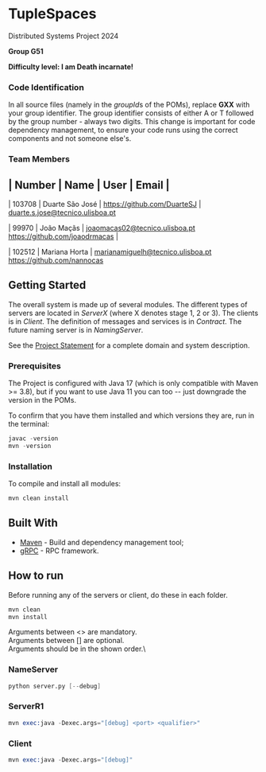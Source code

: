 # TupleSpaces

Distributed Systems Project 2024

**Group G51**

**Difficulty level: I am Death incarnate!**


### Code Identification

In all source files (namely in the *groupId*s of the POMs), replace __GXX__ with your group identifier. The group
identifier consists of either A or T followed by the group number - always two digits. This change is important for 
code dependency management, to ensure your code runs using the correct components and not someone else's.

### Team Members

| Number | Name  | User                             | Email                               |
---------------------------------
| 103708  | Duarte São José | <https://github.com/DuarteSJ>   | <duarte.s.jose@tecnico.ulisboa.pt>

| 99970   | João Maçãs | <joaomacas02@tecnico.ulisboa.pt> <https://github.com/joaodrmacas> |

| 102512  | Mariana Horta |
<marianamiguelh@tecnico.ulisboa.pt>
<https://github.com/nannocas>

## Getting Started

The overall system is made up of several modules. The different types of servers are located in _ServerX_ (where X denotes stage 1, 2 or 3). 
The clients is in _Client_.
The definition of messages and services is in _Contract_. The future naming server
is in _NamingServer_.

See the [Project Statement](https://github.com/tecnico-distsys/TupleSpaces) for a complete domain and system description.

### Prerequisites

The Project is configured with Java 17 (which is only compatible with Maven >= 3.8), but if you want to use Java 11 you
can too -- just downgrade the version in the POMs.

To confirm that you have them installed and which versions they are, run in the terminal:

```s
javac -version
mvn -version
```

### Installation

To compile and install all modules:

```s
mvn clean install
```

## Built With

* [Maven](https://maven.apache.org/) - Build and dependency management tool;
* [gRPC](https://grpc.io/) - RPC framework.


## How to run 

Before running any of the servers or client, do these in each folder.

```s
mvn clean
mvn install
```

Arguments between <> are mandatory.\
Arguments between [] are optional.\
Arguments should be in the shown order.\

### NameServer 

```s
python server.py [--debug]
```

### ServerR1

```s
mvn exec:java -Dexec.args="[debug] <port> <qualifier>"
```

### Client

```s
mvn exec:java -Dexec.args="[debug]"
```
